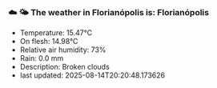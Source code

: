 ### ☁️ 🌤️  The weather in Florianópolis is: Florianópolis

- Temperature: 15.47°C
- On flesh: 14.98°C
- Relative air humidity: 73%
- Rain: 0.0 mm
- Description: Broken clouds
- last updated: 2025-08-14T20:20:48.173626
